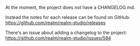 At the moment, the project does not have a CHANGELOG.md.

Instead the notes for each release can be found on GitHub: https://github.com/realm/realm-studio/releases

There's an issue about adding a changelog to the project: https://github.com/realm/realm-studio/issues/584
